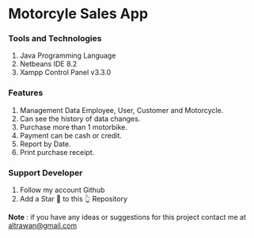 # Motorcyle Sales App

### Tools and Technologies
1. Java Programming Language
2. Netbeans IDE 8.2
3. Xampp Control Panel v3.3.0

### Features
1. Management Data Employee, User, Customer and Motorcycle.
2. Can see the history of data changes.
3. Purchase more than 1 motorbike.
4. Payment can be cash or credit.
5. Report by Date.
6. Print purchase receipt.

### Support Developer
1. Follow my account Github
2. Add a Star 🌟 to this 👆 Repository

<b>Note</b> : if you have any ideas or suggestions for this project contact me at altrawan@gmail.com
